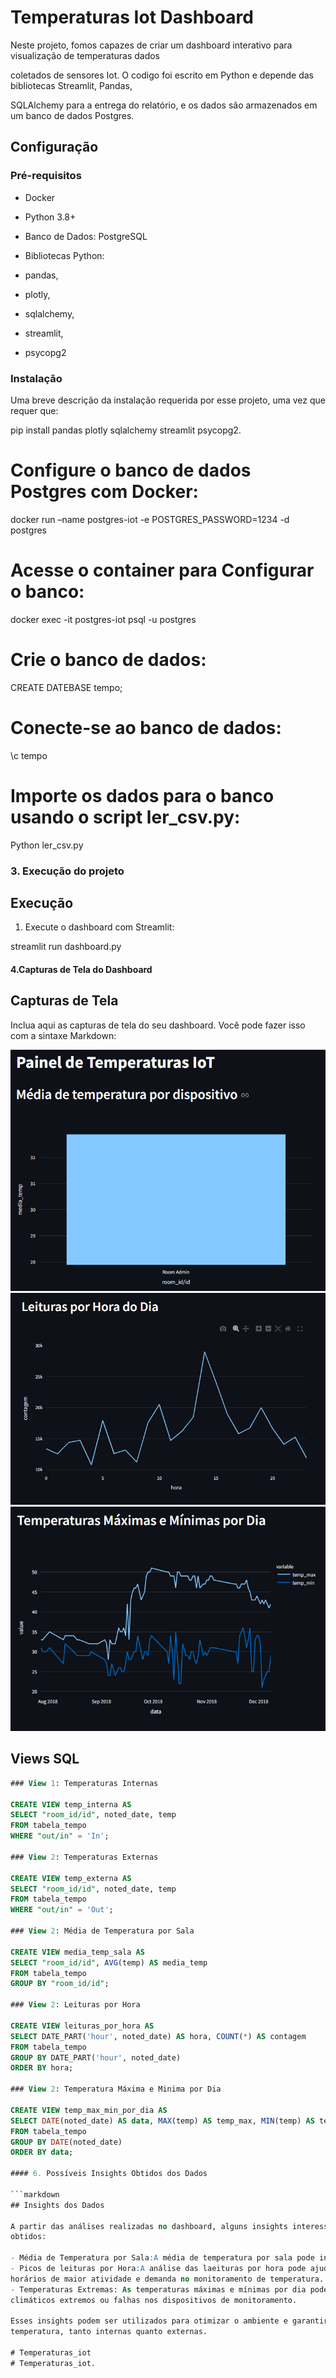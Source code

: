 # Temperaturas Iot Dashboard

Neste projeto, fomos capazes de criar um dashboard interativo para visualização de temperaturas dados

coletados de sensores Iot. O codigo foi escrito em Python e depende das bibliotecas Streamlit, Pandas,

SQLAlchemy para a entrega do relatório, e os dados são armazenados em um banco de dados Postgres.

## Configuração 

### Pré-requisitos

- Docker

- Python 3.8+

- Banco de Dados: PostgreSQL

- Bibliotecas Python: 
- pandas, 
- plotly, 
- sqlalchemy, 
- streamlit, 
- psycopg2

### Instalação
Uma breve descrição da instalação requerida por esse projeto, uma vez que requer que:

pip install pandas plotly sqlalchemy streamlit psycopg2.

# Configure o banco de dados Postgres com Docker:

docker run –name postgres-iot -e POSTGRES_PASSWORD=1234 -d postgres

# Acesse o container para Configurar o banco:

docker exec -it postgres-iot psql -u postgres

# Crie o banco de dados:
CREATE DATEBASE tempo;

# Conecte-se ao banco de dados:
\c tempo

# Importe os dados para o banco usando o script ler_csv.py:
Python ler_csv.py

### 3. Execução do projeto 

## Execução

1. Execute o dashboard com Streamlit:

  streamlit run dashboard.py

#### 4.Capturas de Tela do Dashboard

## Capturas de Tela 

Inclua aqui as capturas de tela do seu dashboard. Você pode fazer isso com a sintaxe Markdown:

![Média de temperatura por Dispositivo](./screenshots/media_temp_por_dispositivo.png)
![Leituras por hora](./screenshots/leituras_por_hora.png)
![Temperatura Máximas e Mínimas por Dia](./screenshots/temp_max_min_por_dia.png)

## Views SQL
```sql
### View 1: Temperaturas Internas

CREATE VIEW temp_interna AS 
SELECT "room_id/id", noted_date, temp
FROM tabela_tempo
WHERE "out/in" = 'In';

### View 2: Temperaturas Externas

CREATE VIEW temp_externa AS 
SELECT "room_id/id", noted_date, temp
FROM tabela_tempo
WHERE "out/in" = 'Out';

### View 2: Média de Temperatura por Sala

CREATE VIEW media_temp_sala AS
SELECT "room_id/id", AVG(temp) AS media_temp
FROM tabela_tempo
GROUP BY "room_id/id";

### View 2: Leituras por Hora

CREATE VIEW leituras_por_hora AS 
SELECT DATE_PART('hour', noted_date) AS hora, COUNT(*) AS contagem
FROM tabela_tempo
GROUP BY DATE_PART('hour', noted_date)
ORDER BY hora;

### View 2: Temperatura Máxima e Minima por Dia

CREATE VIEW temp_max_min_por_dia AS
SELECT DATE(noted_date) AS data, MAX(temp) AS temp_max, MIN(temp) AS temp_min
FROM tabela_tempo
GROUP BY DATE(noted_date)
ORDER BY data;

#### 6. Possíveis Insights Obtidos dos Dados

```markdown
## Insights dos Dados

A partir das análises realizadas no dashboard, alguns insights interessantes podem ser 
obtidos:

- Média de Temperatura por Sala:A média de temperatura por sala pode indicar ambientes que necessitam de melhor controle climático.
- Picos de leituras por Hora:A análise das laeituras por hora pode ajudar a identificar
horários de maior atividade e demanda no monitoramento de temperatura.
- Temperaturas Extremas: As temperaturas máximas e mínimas por dia podem indicar eventos
climáticos extremos ou falhas nos dispositivos de monitoramento.

Esses insights podem ser utilizados para otimizar o ambiente e garantir condições ideais de 
temperatura, tanto internas quanto externas.

# Temperaturas_iot
# Temperaturas_iot.
